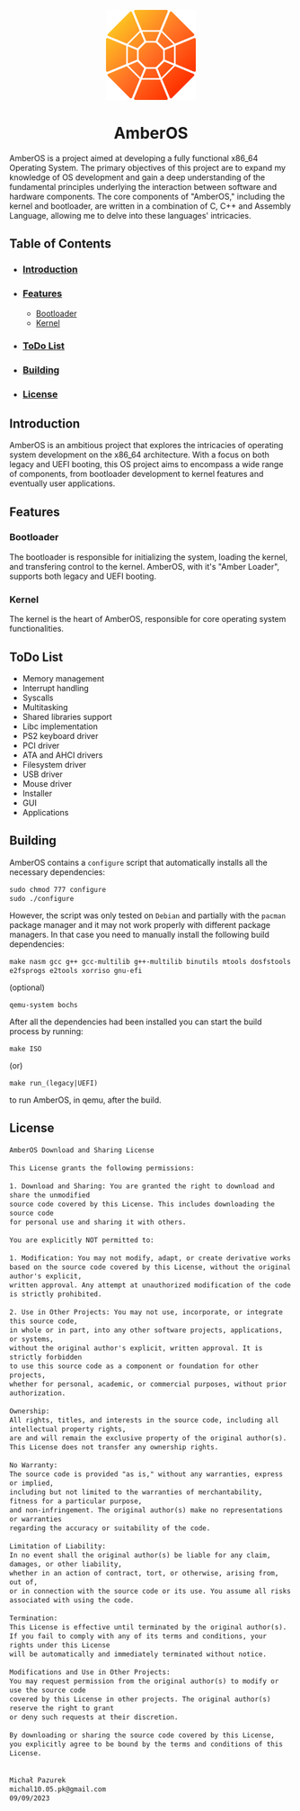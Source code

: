 <p align="center">
  <img width="160" height="160" src="https://github.com/xxMichalPK/AmberOS/blob/dev/branding/logo.svg">
</p>

<h1 align="center">AmberOS</h1>

AmberOS is a project aimed at developing a fully functional x86_64 Operating System. The primary objectives of this project are to expand my knowledge of OS development and gain a deep understanding of the fundamental principles underlying the interaction between software and hardware components. The core components of "AmberOS," including the kernel and bootloader, are written in a combination of C, C++ and Assembly Language, allowing me to delve into these languages' intricacies.

## Table of Contents ##

- ### [Introduction](https://github.com/xxMichalPK/AmberOS/tree/dev#introduction-1) ###
- ### [Features](https://github.com/xxMichalPK/AmberOS/tree/dev#features-1) ###
    - [Bootloader](https://github.com/xxMichalPK/AmberOS/tree/dev#bootloader-1)
    - [Kernel](https://github.com/xxMichalPK/AmberOS/tree/dev#kernel-1)
- ### [ToDo List](https://github.com/xxMichalPK/AmberOS/tree/dev#todo-list-1) ###
- ### [Building](https://github.com/xxMichalPK/AmberOS/tree/dev#building-1) ###
- ### [License](https://github.com/xxMichalPK/AmberOS/tree/dev#license-1) ###

## Introduction ##

AmberOS is an ambitious project that explores the intricacies of operating system development on the x86_64 architecture. With a focus on both legacy and UEFI booting, this OS project aims to encompass a wide range of components, from bootloader development to kernel features and eventually user applications.

## Features ##

### Bootloader ###

The bootloader is responsible for initializing the system, loading the kernel, and transfering control to the kernel. AmberOS, with it's "Amber Loader", supports both legacy and UEFI booting.

### Kernel ###

The kernel is the heart of AmberOS, responsible for core operating system functionalities.

## ToDo List ##

- Memory management
- Interrupt handling
- Syscalls
- Multitasking
- Shared libraries support
- Libc implementation
- PS2 keyboard driver
- PCI driver
- ATA and AHCI drivers
- Filesystem driver
- USB driver
- Mouse driver
- Installer
- GUI
- Applications

## Building ##

AmberOS contains a ``configure`` script that automatically installs all the necessary dependencies:

```
sudo chmod 777 configure
sudo ./configure
```

However, the script was only tested on ``Debian`` and partially with the ``pacman`` package manager and it may not work properly with different package managers. In that case you need to manually install the following build dependencies:

```
make nasm gcc g++ gcc-multilib g++-multilib binutils mtools dosfstools e2fsprogs e2tools xorriso gnu-efi
```

(optional)

```
qemu-system bochs
```

After all the dependencies had been installed you can start the build process by running:

```
make ISO
```

(or)

```
make run_(legacy|UEFI)
```

to run AmberOS, in qemu, after the build.

## License ##

```
AmberOS Download and Sharing License

This License grants the following permissions:

1. Download and Sharing: You are granted the right to download and share the unmodified
source code covered by this License. This includes downloading the source code
for personal use and sharing it with others.

You are explicitly NOT permitted to:

1. Modification: You may not modify, adapt, or create derivative works
based on the source code covered by this License, without the original author's explicit,
written approval. Any attempt at unauthorized modification of the code is strictly prohibited.

2. Use in Other Projects: You may not use, incorporate, or integrate this source code,
in whole or in part, into any other software projects, applications, or systems,
without the original author's explicit, written approval. It is strictly forbidden
to use this source code as a component or foundation for other projects,
whether for personal, academic, or commercial purposes, without prior authorization.

Ownership:
All rights, titles, and interests in the source code, including all intellectual property rights,
are and will remain the exclusive property of the original author(s).
This License does not transfer any ownership rights.

No Warranty:
The source code is provided "as is," without any warranties, express or implied,
including but not limited to the warranties of merchantability, fitness for a particular purpose,
and non-infringement. The original author(s) make no representations or warranties
regarding the accuracy or suitability of the code.

Limitation of Liability:
In no event shall the original author(s) be liable for any claim, damages, or other liability,
whether in an action of contract, tort, or otherwise, arising from, out of,
or in connection with the source code or its use. You assume all risks associated with using the code.

Termination:
This License is effective until terminated by the original author(s).
If you fail to comply with any of its terms and conditions, your rights under this License
will be automatically and immediately terminated without notice.

Modifications and Use in Other Projects:
You may request permission from the original author(s) to modify or use the source code
covered by this License in other projects. The original author(s) reserve the right to grant
or deny such requests at their discretion.

By downloading or sharing the source code covered by this License,
you explicitly agree to be bound by the terms and conditions of this License.


Michał Pazurek
michal10.05.pk@gmail.com
09/09/2023
```
